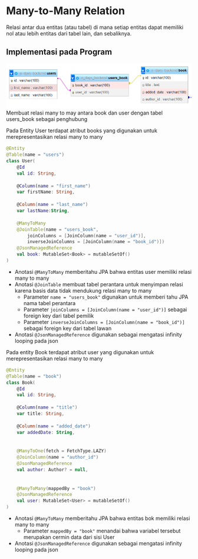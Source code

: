 # Many-to-Many Relation

Relasi antar dua entitas (atau tabel) di mana setiap entitas dapat memiliki nol atau lebih entitas dari tabel lain, dan sebaliknya.


## Implementasi pada Program
![alt](res/many-to-many.png)
Membuat relasi many to may antara book dan user dengan tabel users_book sebagai penghubung

Pada  Entity User terdapat atribut books yang digunakan untuk merepresentasikan relasi many to many
```kotlin
@Entity
@Table(name = "users")
class User(
    @Id
    val id: String,

    @Column(name = "first_name")
    var firstName: String,

    @Column(name = "last_name")
    var lastName:String,

    @ManyToMany
    @JoinTable(name = "users_book",
        joinColumns = [JoinColumn(name = "user_id")],
        inverseJoinColumns = [JoinColumn(name = "book_id")])
    @JsonManagedReference
    val book: MutableSet<Book> = mutableSetOf()
)
```
- Anotasi `@ManyToMany` memberitahu JPA bahwa entitas user memiliki relasi many to many
- Anotasi `@JoinTable` membuat tabel perantara untuk menyimpan relasi karena basis data tidak mendukung relasi many to many
  - Parameter `name = "users_book"` digunakan untuk memberi tahu JPA nama tabel perantara
  - Parameter `joinColumns = [JoinColumn(name = "user_id")]` sebagai foreign key dari tabel pemilik
  - Parameter `inverseJoinColumns = [JoinColumn(name = "book_id")]` sebagai foreign key dari tabel lawan
- Anotasi `@JsonManagedReference` digunakan sebagai mengatasi infinity  looping pada json 

Pada entity Book terdapat atribut user yang digunakan untuk merepresentasikan relasi many to many
```kotlin
@Entity
@Table(name = "book")
class Book(
    @Id
    val id: String,

    @Column(name = "title")
    var title: String,

    @Column(name = "added_date")
    var addedDate: String,


    @ManyToOne(fetch = FetchType.LAZY)
    @JoinColumn(name = "author_id")
    @JsonManagedReference
    val author: Author? = null,


    @ManyToMany(mappedBy = "book")
    @JsonManagedReference
    val user: MutableSet<User> = mutableSetOf()
)
```
- Anotasi `@ManyToMany` memberitahu JPA bahwa entitas bok memiliki relasi many to many
  - Parameter `mappedBy = "book"` menandai bahwa variabel tersebut merupakan cermin data dari sisi User
- Anotasi `@JsonManagedReference` digunakan sebagai mengatasi infinity  looping pada json 


